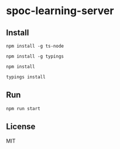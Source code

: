 # spoc-learning-server

## Install

`npm install -g ts-node`

`npm install -g typings`

`npm install`

`typings install`

## Run

`npm run start`

## License

MIT